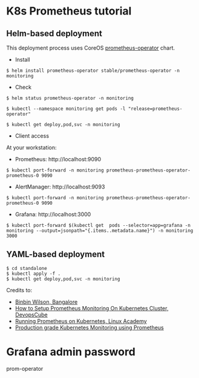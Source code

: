 # K8s Prometheus tutorial


## Helm-based deployment

This deployment process uses CoreOS [prometheus-operator](https://github.com/coreos/prometheus-operator) chart.

* Install 

```
$ helm install prometheus-operator stable/prometheus-operator -n monitoring
```

* Check

```
$ helm status prometheus-operator -n monitoring

$ kubectl --namespace monitoring get pods -l "release=prometheus-operator"

$ kubectl get deploy,pod,svc -n monitoring
```

* Client access

At your workstation:

* Prometheus: http://localhost:9090

```
$ kubectl port-forward -n monitoring prometheus-prometheus-operator-prometheus-0 9090
```

* AlertManager: http://localhost:9093

```
$ kubectl port-forward -n monitoring prometheus-prometheus-operator-prometheus-0 9090
```


* Grafana: http://localhost:3000

```
$ kubectl port-forward $(kubectl get  pods --selector=app=grafana -n  monitoring --output=jsonpath="{.items..metadata.name}") -n monitoring  3000
```


## YAML-based deployment

```
$ cd standalone
$ kubectl apply -f .
$ kubectl get deploy,pod,svc -n monitoring
```

Credits to:
* [Binbin Wilson, Bangalore](https://github.com/bibinwilson/kubernetes-prometheus)
* [How to Setup Prometheus Monitoring On Kubernetes Cluster, DevopsCube](https://devopscube.com/setup-prometheus-monitoring-on-kubernetes/)
* [Running Prometheus on Kubernetes, Linux Academy](https://linuxacademy.com/blog/kubernetes/running-prometheus-on-kubernetes/)
* [Production grade Kubernetes Monitoring using Prometheus](https://medium.com/faun/production-grade-kubernetes-monitoring-using-prometheus-78144b835b60)


# Grafana admin password
prom-operator
